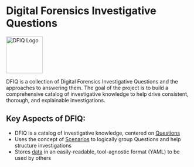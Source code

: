 # Digital Forensics Investigative Questions
  
<img src="/site/docs/assets/dfiq-blue.png" width="100" alt="DFIQ Logo">

DFIQ is a collection of Digital Forensics Investigative Questions and the approaches to answering them.
The goal of the project is to build a comprehensive catalog of investigative knowledge to help drive 
consistent, thorough, and explainable investigations.

## Key Aspects of DFIQ:

* DFIQ is a catalog of investigative knowledge, centered on [Questions](https://dfiq.org/questions)
* Uses the concept of [Scenarios](https://dfiq.org/scenarios) to logically group Questions and help structure investigations
* Stores [data](/dfiq/data) in an easily-readable, tool-agnostic format (YAML) to be used by others
